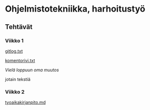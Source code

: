 # Ohjelmistotekniikka, harhoitustyö

## Tehtävät

### Viikko 1
[gitlog.txt](https://github.com/SPitkanen/ot-harjoitustyo/blob/master/laskarit/viikko1/gitlog.txt)

[komentorivi.txt](https://github.com/SPitkanen/ot-harjoitustyo/blob/master/laskarit/viikko1/komentorivi.txt)

*Vielä loppuun oma muutos*

jotain tekstiä

### Viikko 2
[tyoaikakirjanpito.md](https://github.com/SPitkanen/ot-harjoitustyo/blob/master/dokumentaatio/tyoaikakirjanpito.md)
